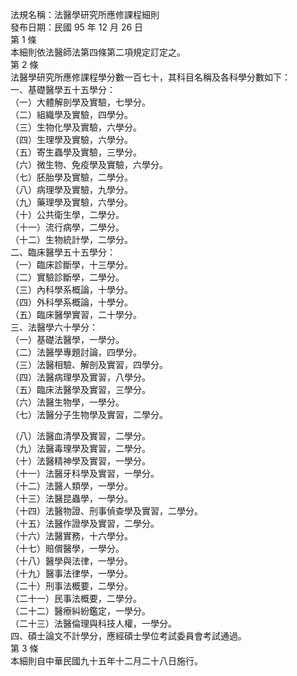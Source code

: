 法規名稱：法醫學研究所應修課程細則  
發布日期：民國 95 年 12 月 26 日  
第 1 條  
本細則依法醫師法第四條第二項規定訂定之。  
第 2 條  
法醫學研究所應修課程學分數一百七十，其科目名稱及各科學分數如下：  
一、基礎醫學五十五學分：  
（一）大體解剖學及實驗，七學分。  
（二）組織學及實驗，四學分。  
（三）生物化學及實驗，六學分。  
（四）生理學及實驗，六學分。  
（五）寄生蟲學及實驗，三學分。  
（六）微生物、免疫學及實驗，六學分。  
（七）胚胎學及實驗，二學分。  
（八）病理學及實驗，九學分。  
（九）藥理學及實驗，六學分。  
（十）公共衛生學，二學分。  
（十一）流行病學，二學分。  
（十二）生物統計學，二學分。  
二、臨床醫學五十五學分：  
（一）臨床診斷學，十三學分。  
（二）實驗診斷學，二學分。  
（三）內科學系概論，十學分。  
（四）外科學系概論，十學分。  
（五）臨床醫學實習，二十學分。  
三、法醫學六十學分：  
（一）基礎法醫學，一學分。  
（二）法醫學專題討論，四學分。  
（三）法醫相驗、解剖及實習，四學分。  
（四）法醫病理學及實習，八學分。  
（五）臨床法醫學及實習，三學分。  
（六）法醫生物學，一學分。  
（七）法醫分子生物學及實習，二學分。  


（八）法醫血清學及實習，二學分。  
（九）法醫毒理學及實習，二學分。  
（十）法醫精神學及實習，一學分。  
（十一）法醫牙科學及實習，一學分。  
（十二）法醫人類學，一學分。  
（十三）法醫昆蟲學，一學分。  
（十四）法醫物證、刑事偵查學及實習，二學分。  
（十五）法醫作證學及實習，二學分。  
（十六）法醫實務，十六學分。  
（十七）賠償醫學，一學分。  
（十八）醫學與法律，一學分。  
（十九）醫事法律學，一學分。  
（二十）刑事法概要，二學分。  
（二十一）民事法概要，二學分。  
（二十二）醫療糾紛鑑定，一學分。  
（二十三）法醫倫理與科技人權，一學分。  
四、碩士論文不計學分，應經碩士學位考試委員會考試通過。  
第 3 條  
本細則自中華民國九十五年十二月二十八日施行。  


